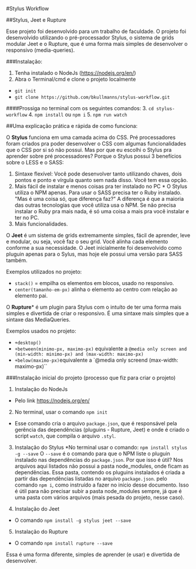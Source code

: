 
#Stylus Workflow

##Stylus, Jeet e Rupture

Esse projeto foi desenvolvido para um trabalho de faculdade.
O projeto foi desenvolvido utilizando o pré-processador Stylus, o sistema de grids modular Jeet 
e o Rupture, que é uma forma mais simples de desenvolver o responsivo (media-queries).

###Instalação:

1. Tenha instalado o NodeJs (https://nodejs.org/en/)
2. Abra o Terminal/cmd e clone o projeto localmente
  * `git init`
  * `git clone https://github.com/bkullmanns/stylus-workflow.git`
  
####Prossiga no terminal com os seguintes comandos:
3. `cd stylus-workflow`
4. `npm install` ou `npm i`
5. `npm run watch` 

##Uma explicação prática e rápida de como funciona: 

O **Stylus** funciona em uma camada acima do CSS. Pré processadores foram criados pra poder desenvolver 
o CSS com algumas funcionalidades que o CSS por si só não possui. 
Mas por que eu escolhi o Stylus pra aprender sobre pré processadores?
Porque o Stylus possui 3 benefícios sobre o LESS e o SASS: 
  1. Sintaxe flexível: Você pode desenvolver tanto utilizando chaves, dois pontos e ponto e vírgula quanto sem nada disso.
  Você tem essa opção.
  2. Mais fácil de instalar e menos coisas pra ter instalado no PC
    * O Stylus utiliza o NPM apenas. Para usar o SASS precisa ter o Ruby instalado. 
  "Mas é uma coisa só, que diferença faz?" A diferença é que a maioria das outras tecnologias que você utiliza
  usa o NPM. Se não precisa instalar o Ruby pra mais nada, é só uma coisa a mais pra você instalar e ter no PC.
  3. Mais funcionalidades.

O **Jeet** é um sistema de grids extremamente simples, fácil de aprender, leve e modular, ou seja,
você faz o seu grid. Você alinha cada elemento conforme a sua necessidade.
O Jeet inicialmente foi desenvolvido como pluguin apenas para o Sylus, mas hoje ele possui uma versão para SASS também.

Exemplos utilizados no projeto:
  * `stack()` = empilha os elementos em blocos, usado no responsivo.
  * `center(tamanho-em-px)` alinha o elemento ao centro com relação ao elemento pai.

O **Rupture*** é um plugin para Stylus com o intuíto de ter uma forma mais simples e divertida de criar o responsivo.
É uma sintaxe mais simples que a sintaxe das MediaQueries.

Exemplos usados no projeto:
  * `+desktop()` 
  * `+between(minimo-px, maximo-px)` equivalente a `@media only screen and (min-width: minimo-px) and (max-width: maximo-px)`
  * `+below(maximo-px)`equivalente a `@media only screend (max-width: maximo-px)``

###Instalação inicial do projeto (processo que fiz para criar o projeto)

1. Instalação do NodeJs
  * Pelo link https://nodejs.org/en/
  
2. No terminal, usar o comando `npm init`
  * Esse comando cria o arquivo `package.json`, que é responsável pela gerência das dependências (pluguins - Rupture, Jeet) 
  e onde é criado o script `watch`, que compila o arquivo `.styl`.
  
3. Instalação do Stylus
  *No terminal usar o comando: `npm install stylus -g --save`
  O `--save` é o comando para que o NPM liste o pluguin instalado nas dependências do `package.json`. 
  Por que isso é útil? Nos arquivos aqui listados não possui a pasta node_modules, onde ficam as dependências. Essa pasta, contendo 
  os pluguins instalados é criada a partir das dependências listadas no arquivo `package.json`.
  pelo comando `npm i`, como instruído a fazer no início desse documento. Isso é útil para não precisar subir a pasta node_modules 
  sempre, já que é uma pasta com vários arquivos (mais pesada do projeto, nesse caso).
  
4. Instalação do Jeet
  * O comando `npm install -g stylus jeet --save`
  
5. Instalação do Rupture
  * O comando `npm install rupture --save`
  
Essa é uma forma diferente, simples de aprender (e usar) e divertida de desenvolver.


  






  





